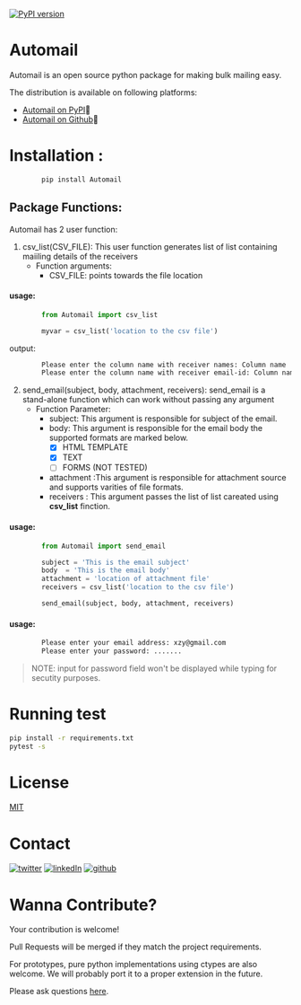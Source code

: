 [![PyPI version](https://badge.fury.io/py/Automail.svg)](https://badge.fury.io/py/Automail)

# Automail


Automail is an open source python package for making bulk mailing easy.

The distribution is available on following platforms:
* [Automail on PyPI](https://pypi.org/project/Automail):link:
* [Automail on Github](https://github.com/Preetam2114/Automail):link:

# Installation :

```bash
		pip install Automail
```


## Package Functions:

Automail has 2 user function:
1. csv_list(CSV_FILE): This user function generates list of list
		containing maiiling details of the receivers
   - Function arguments:
     - CSV_FILE: points towards the file location
#### usage:	 
```py
		from Automail import csv_list

		myvar = csv_list('location to the csv file')

```
output:
```bash
		Please enter the column name with receiver names: Column name
		Please enter the column name with receiver email-id: Column name
```
2. send_email(subject, body, attachment, receivers): send_email is a stand-alone function 
						which can work without passing any argument	
   - Function Parameter:
     - subject: This argument is responsible for subject of the email.
     - body: This argument is responsible for the email body the supported formats are marked below.
       - [x] HTML TEMPLATE
       - [x] TEXT
       - [ ] FORMS (NOT TESTED)
     - attachment :This argument is responsible for attachment source and supports varities of file formats.
     - receivers : This argument passes the list of list careated using __csv_list__ finction.

#### usage:
```py
		from Automail import send_email

		subject = 'This is the email subject'
		body  = 'This is the email body'
		attachment = 'location of attachment file'
		receivers = csv_list('location to the csv file')

		send_email(subject, body, attachment, receivers)
```
#### usage:
```bash
		Please enter your email address: xzy@gmail.com
		Please enter your password: .......
```
>NOTE: input for password field won't be displayed while typing for secutity purposes.

# 

# Running test

```bash
pip install -r requirements.txt
pytest -s
```

# License
[MIT](https://choosealicense.com/licenses/mit/)

# Contact
[![twitter][1.1]][1]
[![linkedIn][2.1]][2]
[![github][3.1]][3]

[1.1]: https://www.iconfinder.com/icons/104461/download/png/64
[2.1]: https://www.iconfinder.com/icons/107159/download/png/64
[3.1]: https://www.iconfinder.com/icons/394187/download/png/64

[1]: https://twitter.com/pvr_rane
[2]: https://www.linkedin.com/in/preetam-rane-4b0524165/
[3]: https://github.com/Preetam2114

# Wanna Contribute?

Your contribution is welcome!

Pull Requests will be merged if they match the project requirements.

For prototypes, pure python implementations using ctypes are also welcome.
We will probably port it to a proper extension in the future.

Please ask questions [here](https://github.com/Preetam2114/Automail/issues).
